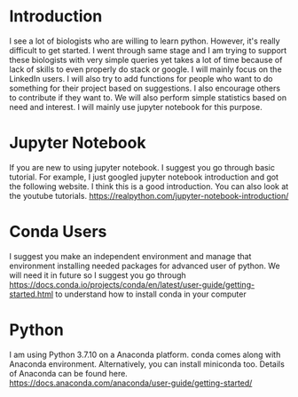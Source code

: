 # Introduction
I see a lot of biologists who are willing to learn python. However, it's really difficult to get started. I went through same stage and I am trying to support these biologists with very simple queries yet takes a lot of time because of lack of skills to even properly do stack or google. I will mainly focus on the LinkedIn users. I will also try to add functions for people who want to do something for their project based on suggestions. I also encourage others to contribute if they want to. We will also perform simple statistics based on need and interest. I will mainly use jupyter notebook for this purpose. 

# Jupyter Notebook
If you are new to using jupyter notebook. I suggest you go through basic tutorial. For example, I just googled jupyter notebook introduction and got the following website. I think this is a good introduction. You can also look at the youtube tutorials. https://realpython.com/jupyter-notebook-introduction/

# Conda Users
I suggest you make an independent environment and manage that environment installing needed packages for advanced user of python. We will need it in future so I suggest you go through https://docs.conda.io/projects/conda/en/latest/user-guide/getting-started.html to understand how to install conda in your computer

# Python
I am using Python 3.7.10 on a Anaconda platform. conda comes along with Anaconda environment. Alternatively, you can install miniconda too. Details of Anaconda can be found here. https://docs.anaconda.com/anaconda/user-guide/getting-started/
